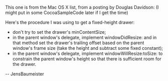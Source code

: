 

This one is from the Mac OS X list, from a posting by Douglas Davidson:
(I might put in some CocoaSampleCode later if I get the time)

Here's the procedure I was using to get a fixed-height drawer:

* don't try to set the drawer's minContentSize;
* in the parent window's delegate, implement windowDidResize: and in 
that method set the drawer's trailing offset based on the parent 
window's frame size (take the height and subtract some fixed constant);
* in the parent window's delegate, implement windowWillResize:toSize: to 
constrain the parent window's height so that there is sufficient room 
for the drawer.

-- JensBaumeister

